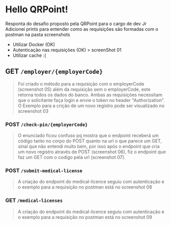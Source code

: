 # Hello QRPoint!

Responta do desafio proposto pela QRPoint para o cargo de dev Jr
Adicionei prints para entender como as requisições são formadas com o postman na pasta screenshots

- Utilizar Docker (OK)
- Autenticação nas requisições (OK) > screenShot 01
- Utilizar cache :(


## GET `/employer/{employerCode}`
> Foi criado o método para a requisição com o employerCode (screenshot 05) além da requisição sem o employerCode, este retorna todos os dados do banco.
> Ambas as requisições necessitam que o solicitante faça login e envie o token no header "Authorization".
> O Exemplo para a crição de um novo registro pode ser visualizado no screenshot 03

### POST `/check-pin/{employerCode}`
> O enunciado ficou confuso pq mostra que o endpoint receberá um código tanto no corpo do POST quanto na url o que parece um GET, sinal que não entendi muito bem, por isso após o endpoint que cria um novo registro através de POST (screenshot 06), fiz o endpoint que faz um GET com o codigo pela url (screenshot 07).

### POST `/submit-medical-license`
> A criação do endpoint do medical-licence seguiu com autenticação e o exemplo para a requisição no postman está no screenshot 08

### GET `/medical-licenses`
> A criação do endpoint do medical-licence seguiu com autenticação e o exemplo para a requisição no postman está no screenshot 09
